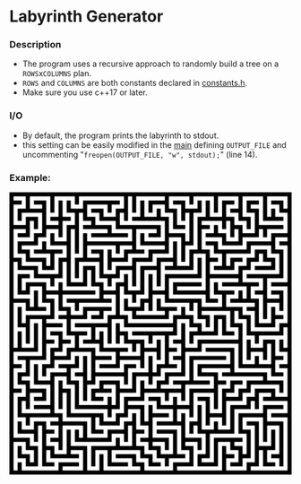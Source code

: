 # Labyrinth Generator

### Description

* The program uses a recursive approach to randomly build a tree on a ```ROWS```x```COLUMNS``` plan.
* ```ROWS``` and ```COLUMNS``` are both constants declared in [constants.h](/src/constants.h).
* Make sure you use c++17 or later.

### I/O

* By default, the program prints the labyrinth to stdout.
* this setting can be easily modified in the [main](/src/main.cpp) defining ```OUTPUT_FILE``` and uncommenting "```freopen(OUTPUT_FILE, "w", stdout);```" (line 14).

### Example:

![Alt](img/output.jpg)
